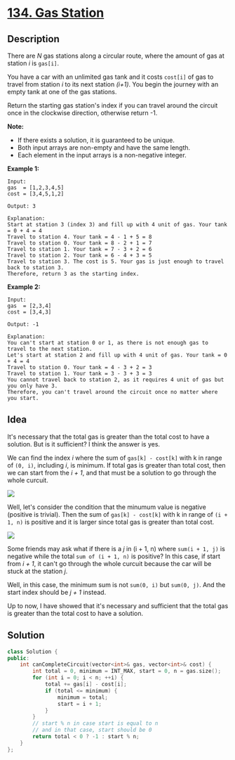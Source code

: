 # [134. Gas Station](https://leetcode.com/problems/gas-station/description/)

## Description

There are *N* gas stations along a circular route, where the amount of gas at station *i* is `gas[i]`.

You have a car with an unlimited gas tank and it costs `cost[i]` of gas to travel from station *i* to its next station *(i+1)*. You begin the journey with an empty tank at one of the gas stations.

Return the starting gas station's index if you can travel around the circuit once in the clockwise direction, otherwise return -1.

**Note:**

- If there exists a solution, it is guaranteed to be unique.
- Both input arrays are non-empty and have the same length.
- Each element in the input arrays is a non-negative integer.

**Example 1:**

```
Input: 
gas  = [1,2,3,4,5]
cost = [3,4,5,1,2]

Output: 3

Explanation:
Start at station 3 (index 3) and fill up with 4 unit of gas. Your tank = 0 + 4 = 4
Travel to station 4. Your tank = 4 - 1 + 5 = 8
Travel to station 0. Your tank = 8 - 2 + 1 = 7
Travel to station 1. Your tank = 7 - 3 + 2 = 6
Travel to station 2. Your tank = 6 - 4 + 3 = 5
Travel to station 3. The cost is 5. Your gas is just enough to travel back to station 3.
Therefore, return 3 as the starting index.
```

**Example 2:**

```
Input: 
gas  = [2,3,4]
cost = [3,4,3]

Output: -1

Explanation:
You can't start at station 0 or 1, as there is not enough gas to travel to the next station.
Let's start at station 2 and fill up with 4 unit of gas. Your tank = 0 + 4 = 4
Travel to station 0. Your tank = 4 - 3 + 2 = 3
Travel to station 1. Your tank = 3 - 3 + 3 = 3
You cannot travel back to station 2, as it requires 4 unit of gas but you only have 3.
Therefore, you can't travel around the circuit once no matter where you start.
```

## Idea

It's necessary that the total gas is greater than the total cost to have a solution. But is it sufficient? I think the answer is yes.

We can find the index *i* where the sum of `gas[k] - cost[k]` with k in range of `(0, i)`, including *i*, is minimum. If total gas is greater than total cost, then we can start from the *i + 1*, and that must be a solution to go through the whole curcuit.

![](https://ws4.sinaimg.cn/large/0069RVTdly1ftxfdp2olcj30ra04qt8v.jpg)

Well, let's consider the condition that the minumum value is negative (positive is trivial). Then the sum of `gas[k] - cost[k]` with k in range of `(i + 1, n)` is positive and it is larger since total gas is greater than total cost.

![](https://ws2.sinaimg.cn/large/0069RVTdly1ftxfkatq4dj30rq05idg1.jpg)

Some friends may ask what if there is a *j* in (i + 1, n) where `sum(i + 1, j)` is negative while the total `sum of (i + 1, n)` is positive? In this case, if start from *i + 1*, it can't go through the whole curcuit because the car will be stuck at the station *j*.

Well, in this case, the minimum sum is not `sum(0, i)` but `sum(0, j)`. And the start index should be *j + 1* instead.

Up to now, I have showed that it's necessary and sufficient that the total gas is greater than the total cost to have a solution.

## Solution

```cpp
class Solution {
public:
    int canCompleteCircuit(vector<int>& gas, vector<int>& cost) {
        int total = 0, minimum = INT_MAX, start = 0, n = gas.size();
        for (int i = 0; i < n; ++i) {
            total += gas[i] - cost[i];
            if (total <= minimum) {
                minimum = total;
                start = i + 1;
            }
        }
        // start % n in case start is equal to n
        // and in that case, start should be 0
        return total < 0 ? -1 : start % n;
    }
};
```